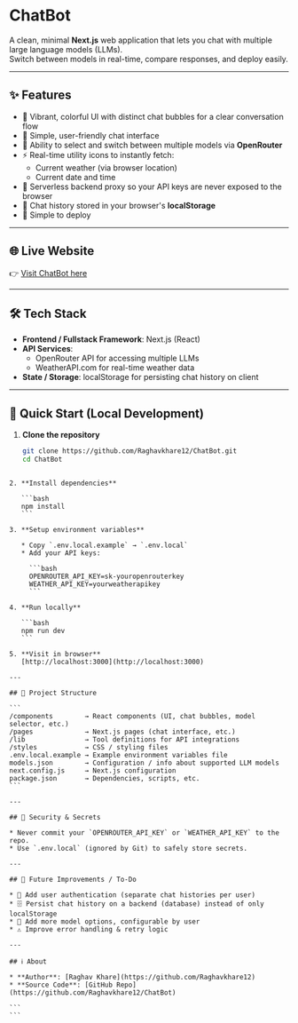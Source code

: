 
# ChatBot

A clean, minimal **Next.js** web application that lets you chat with multiple large language models (LLMs).  
Switch between models in real-time, compare responses, and deploy easily.

---

## ✨ Features
- 🎨 Vibrant, colorful UI with distinct chat bubbles for a clear conversation flow  
- 💬 Simple, user-friendly chat interface  
- 🔄 Ability to select and switch between multiple models via **OpenRouter**  
- ⚡ Real-time utility icons to instantly fetch:
  - Current weather (via browser location)  
  - Current date and time  
- 🔐 Serverless backend proxy so your API keys are never exposed to the browser  
- 💾 Chat history stored in your browser's **localStorage**  
- 🚀 Simple to deploy  

---

## 🌐 Live Website
👉 [Visit ChatBot here](https://chat-bot-orcin-pi.vercel.app/)

---

## 🛠️ Tech Stack
- **Frontend / Fullstack Framework**: Next.js (React)  
- **API Services**:
  - OpenRouter API for accessing multiple LLMs  
  - WeatherAPI.com for real-time weather data  
- **State / Storage**: localStorage for persisting chat history on client  

---

## 🚀 Quick Start (Local Development)

1. **Clone the repository**
   ```bash
   git clone https://github.com/Raghavkhare12/ChatBot.git
   cd ChatBot
````

2. **Install dependencies**

   ```bash
   npm install
   ```

3. **Setup environment variables**

   * Copy `.env.local.example` → `.env.local`
   * Add your API keys:

     ```bash
     OPENROUTER_API_KEY=sk-youropenrouterkey
     WEATHER_API_KEY=yourweatherapikey
     ```

4. **Run locally**

   ```bash
   npm run dev
   ```

5. **Visit in browser**
   [http://localhost:3000](http://localhost:3000)

---

## 📁 Project Structure

```
/components        → React components (UI, chat bubbles, model selector, etc.)
/pages             → Next.js pages (chat interface, etc.)
/lib               → Tool definitions for API integrations
/styles            → CSS / styling files
.env.local.example → Example environment variables file
models.json        → Configuration / info about supported LLM models
next.config.js     → Next.js configuration
package.json       → Dependencies, scripts, etc.
```

---

## 🔐 Security & Secrets

* Never commit your `OPENROUTER_API_KEY` or `WEATHER_API_KEY` to the repo.
* Use `.env.local` (ignored by Git) to safely store secrets.

---

## 🧪 Future Improvements / To-Do

* 👤 Add user authentication (separate chat histories per user)
* 🗄️ Persist chat history on a backend (database) instead of only localStorage
* 🧩 Add more model options, configurable by user
* ⚠️ Improve error handling & retry logic

---

## ℹ️ About

* **Author**: [Raghav Khare](https://github.com/Raghavkhare12)
* **Source Code**: [GitHub Repo](https://github.com/Raghavkhare12/ChatBot)

```
```
